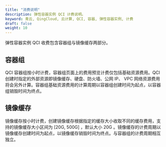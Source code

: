 ```yaml
---
title: "消费说明"
description: 弹性容器实例 QCI 计费说明。
keyword: 青云, QingCloud, 云计算, QCI, 容器, 弹性容器实例, 计费
draft: false
weight: 10
---
```


 弹性容器实例 QCI 收费包含容器组与镜像缓存两部分。

## 容器组

QCI 容器组按小时计费，容器组页面上的费用预览计费仅包括基础资源费用。QCI 创建时指定的外部资源即镜像缓存、硬盘、防火墙、公网 IP、 VPC 网络资源费用将会另外计算。容器组基础资源费用的计算周期以容器组创建时间为起点，以容器组销毁时间为终点。

## 镜像缓存

镜像缓存按小时计费，创建镜像缓存根据指定的缓存大小收取不同的缓存费用，支持的镜像缓存大小区间为 [20G, 500G] ，默认大小 20G 。镜像缓存的计费周期以镜像缓存创建时间为起点，以镜像缓存销毁时间为终点。与容器组的计费周期相互独立。

